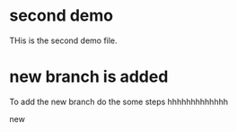 # second demo

THis is the second demo file.       


# new branch is added

To add the new branch do the some steps
hhhhhhhhhhhhh


new 